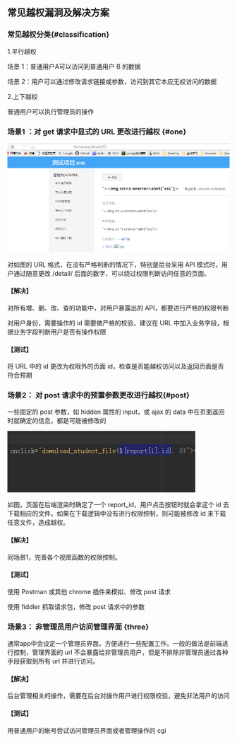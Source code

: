 ## 常见越权漏洞及解决方案

### 常见越权分类{#classification}

1.平行越权

场景 1：普通用户A可以访问到普通用户 B 的数据

场景 2：用户可以通过修改请求链接或参数，访问到其它本应无权访问的数据

2.上下越权

普通用户可以执行管理员的操作

### 场景1 ：对 get 请求中显式的 URL 更改进行越权 {#one}

![](./assets/9.png)

对如图的 URL 格式，在没有严格判断的情况下，特别是后台采用 API 模式时，用户通过随意更改 /detail/ 后面的数字，可以绕过权限判断访问任意的页面。

#### 【解决】

对所有增、删、改、查的功能中，对用户暴露出的 API，都要进行严格的权限判断

对用户身份，需要操作的 id 需要做严格的校验，建议在 URL 中加入业务字段，根据业务字段判断用户是否有操作权限

#### 【测试】

将 URL 中的 id 更改为权限外的页面 id，检查是否能越权访问以及返回页面是否符合预期

### 场景2： 对 post 请求中的预置参数更改进行越权{#post}

一些固定的 post 参数，如 hidden 属性的 input，或 ajax 的 data 中在页面返回时就确定的信息，都是可能被修改的

![](./assets/10.png)

如图，页面在后端渲染时确定了一个 report_id，用户点击按钮时就会拿这个 id 去下载相应的文件。如果在下载逻辑中没有进行权限控制，则可能被修改 id 来下载任意文件，造成越权。

#### 【解决】

同场景1，完善各个视图函数的权限控制。

#### 【测试】

使用 Postman 或其他 chrome 插件来模拟、修改 post 请求

使用 fiddler 抓取请求包，修改 post 请求中的参数

### 场景3： 非管理员用户访问管理界面 {three}

通常app中会设定一个管理员界面，方便进行一些配置工作。一般的做法是前端进行控制，管理界面的 url 不会暴露给非管理员用户，但是不排除非管理员通过各种手段获取到所有 url 并进行访问。

#### 【解决】

后台管理相关的操作，需要在后台对操作用户进行权限校验，避免非法用户的访问

#### 【测试】

用普通用户的帐号尝试访问管理员界面或者管理操作的 cgi
